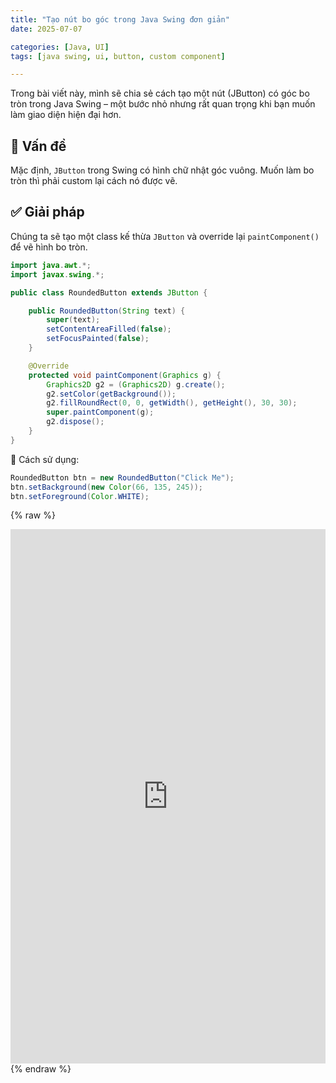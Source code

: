 ```yaml
---
title: "Tạo nút bo góc trong Java Swing đơn giản"
date: 2025-07-07

categories: [Java, UI]
tags: [java swing, ui, button, custom component]

---
```


Trong bài viết này, mình sẽ chia sẻ cách tạo một nút (JButton) có góc bo tròn trong Java Swing – một bước nhỏ nhưng rất quan trọng khi bạn muốn làm giao diện hiện đại hơn.

## 🧩 Vấn đề

Mặc định, `JButton` trong Swing có hình chữ nhật góc vuông. Muốn làm bo tròn thì phải custom lại cách nó được vẽ.

## ✅ Giải pháp

Chúng ta sẽ tạo một class kế thừa `JButton` và override lại `paintComponent()` để vẽ hình bo tròn.

```java
import java.awt.*;
import javax.swing.*;

public class RoundedButton extends JButton {

    public RoundedButton(String text) {
        super(text);
        setContentAreaFilled(false);
        setFocusPainted(false);
    }

    @Override
    protected void paintComponent(Graphics g) {
        Graphics2D g2 = (Graphics2D) g.create();
        g2.setColor(getBackground());
        g2.fillRoundRect(0, 0, getWidth(), getHeight(), 30, 30);
        super.paintComponent(g);
        g2.dispose();
    }
}
```
🎨 Cách sử dụng:
```java
RoundedButton btn = new RoundedButton("Click Me");
btn.setBackground(new Color(66, 135, 245));
btn.setForeground(Color.WHITE);

```

{% raw %}
<iframe src="https://docs.google.com/forms/d/e/1FAIpQLSeeB-npfdj4nPgiWxvV_BFJIpB40BW-uYF9K62YMtDsfn3fsg/viewform?embedded=true"
        width="100%" height="855" frameborder="0" marginheight="0" marginwidth="0">
  Đang tải…
</iframe>
{% endraw %}




